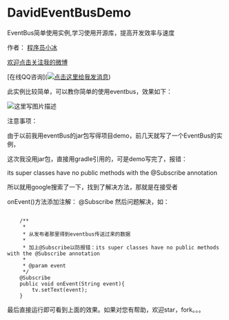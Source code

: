 # DavidEventBusDemo
EventBus简单使用实例,学习使用开源库，提高开发效率与速度

作者： [程序员小冰](http://blog.csdn.net/qq_21376985)

[欢迎点击关注我的微博](http://weibo.com/mcxiaobing)

[在线QQ咨询](<a target="_blank" href="http://wpa.qq.com/msgrd?v=3&uin=&site=qq&menu=yes"><img border="0" src="http://wpa.qq.com/pa?p=2::51" alt="点击这里给我发消息" title="点击这里给我发消息"/></a>)

此实例比较简单，可以教你简单的使用eventbus，效果如下：

![这里写图片描述](http://img.blog.csdn.net/20160905104057953)

注意事项：

由于以前我用eventBus的jar包写得项目demo，前几天就写了一个EventBus的实例，

这次我没用jar包，直接用gradle引用的，可是demo写完了，报错：

its super classes have no public methods with the @Subscribe annotation

所以就用google搜索了一下，找到了解决方法，那就是在接受者

onEvent()方法添加注解：  @Subscribe 然后问题解决，如：

```

    /**
     *
     * 从发布者那里得到eventbus传送过来的数据
     *
     * 加上@Subscribe以防报错：its super classes have no public methods with the @Subscribe annotation
     *
     * @param event
     */
    @Subscribe
    public void onEvent(String event){
        tv.setText(event);
    }
```
最后直接运行即可看到上面的效果。如果对您有帮助，欢迎star，fork。。。
